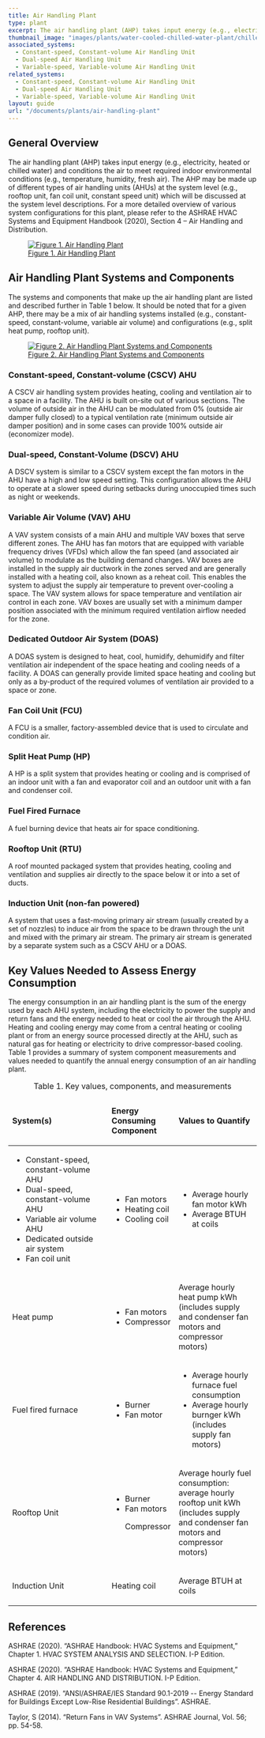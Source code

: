 ```yaml
---
title: Air Handling Plant
type: plant
excerpt: The air handling plant (AHP) takes input energy (e.g., electricity, heated or chilled water) and conditions the air to meet required indoor environmental conditions
thumbnail_image: "images/plants/water-cooled-chilled-water-plant/chilled-water-plant-overview.jpeg"
associated_systems:
  - Constant-speed, Constant-volume Air Handling Unit
  - Dual-speed Air Handling Unit
  - Variable-speed, Variable-volume Air Handling Unit
related_systems:
  - Constant-speed, Constant-volume Air Handling Unit
  - Dual-speed Air Handling Unit
  - Variable-speed, Variable-volume Air Handling Unit 
layout: guide
url: "/documents/plants/air-handling-plant"
---
```


## General Overview

The air handling plant (AHP) takes input energy (e.g., electricity, heated or chilled water) and conditions the air to meet required indoor environmental conditions (e.g., temperature, humidity, fresh air). The AHP may be made up of different types of air handling units (AHUs) at the system level (e.g., rooftop unit, fan coil unit, constant speed unit) which will be discussed at the system level descriptions. For a more detailed overview of various system configurations for this plant, please refer to the ASHRAE HVAC Systems and Equipment Handbook (2020), Section 4 – Air Handling and Distribution.

<a href="/images/plants/air-handling-plant/air handling plant figure 1.png">
    <figure class="figure mb-4 mt-3">
        <img src="/images/plants/air-handling-plant/air handling plant figure 1.png" class="figure-img img-fluid rounded" alt="Figure 1. Air Handling Plant">
        <figcaption class="figure-caption text-left">Figure 1. Air Handling Plant</figcaption>
    </figure>
</a>

## Air Handling Plant Systems and Components

The systems and components that make up the air handling plant are listed and described further in Table 1 below. It should be noted that for a given AHP, there may be a mix of air handling systems installed (e.g., constant-speed, constant-volume, variable air volume) and configurations (e.g., split heat pump, rooftop unit). 

<a href="/images/plants/air-handling-plant/air handling plant figure 2.png">
    <figure class="figure mb-4 mt-3">
        <img src="/images/plants/air-handling-plant/air handling plant figure 2.png" class="figure-img img-fluid rounded" alt="Figure 2. Air Handling Plant Systems and Components">
        <figcaption class="figure-caption text-left">Figure 2. Air Handling Plant Systems and Components</figcaption>
    </figure>
</a>

### Constant-speed, Constant-volume (CSCV) AHU

A CSCV air handling system provides heating, cooling and ventilation air to a space in a facility. The AHU is built on-site out of various sections. The volume of outside air in the AHU can be modulated from 0% (outside air damper fully closed) to a typical ventilation rate (minimum outside air damper position) and in some cases can provide 100% outside air (economizer mode). 

### Dual-speed, Constant-Volume (DSCV) AHU 

A DSCV system is similar to a CSCV system except the fan motors in the AHU have a high and low speed setting. This configuration allows the AHU to operate at a slower speed during setbacks during unoccupied times such as night or weekends.  

### Variable Air Volume (VAV) AHU 

A VAV system consists of a main AHU and multiple VAV boxes that serve different zones. The AHU has fan motors that are equipped with variable frequency drives (VFDs) which allow the fan speed (and associated air volume) to modulate as the building demand changes. VAV boxes are installed in the supply air ductwork in the zones served and are generally installed with a heating coil, also known as a reheat coil. This enables the system to adjust the supply air temperature to prevent over-cooling a space. The VAV system allows for space temperature and ventilation air control in each zone. VAV boxes are usually set with a minimum damper position associated with the minimum required ventilation airflow needed for the zone.  

### Dedicated Outdoor Air System (DOAS) 

A DOAS system is designed to heat, cool, humidify, dehumidify and filter ventilation air independent of the space heating and cooling needs of a facility. A DOAS can generally provide limited space heating and cooling but only as a by-product of the required volumes of ventilation air provided to a space or zone.   

### Fan Coil Unit (FCU) 

A FCU is a smaller, factory-assembled device that is used to circulate and condition air.  

### Split Heat Pump (HP) 

A HP is a split system that provides heating or cooling and is comprised of an indoor unit with a fan and evaporator coil and an outdoor unit with a fan and condenser coil.  

### Fuel Fired Furnace  

A fuel burning device that heats air for space conditioning. 

### Rooftop Unit (RTU) 

A roof mounted packaged system that provides heating, cooling and ventilation and supplies air directly to the space below it or into a set of ducts. 

### Induction Unit (non-fan powered) 

A system that uses a fast-moving primary air stream (usually created by a set of nozzles) to induce air from the space to be drawn through the unit and mixed with the primary air stream. The primary air stream is generated by a separate system such as a CSCV AHU or a DOAS. 

## Key Values Needed to Assess Energy Consumption

The energy consumption in an air handling plant is the sum of the energy used by each AHU system, including the electricity to power the supply and return fans and the energy needed to heat or cool the air through the AHU. Heating and cooling energy may come from a central heating or cooling plant or from an energy source processed directly at the AHU, such as natural gas for heating or electricity to drive compressor-based cooling. Table 1 provides a summary of system component measurements and values needed to quantify the annual energy consumption of an air handling plant.

<table>
    <caption>Table 1. Key values, components, and measurements</caption>
    <thead>
        <tr>
            <td style="width: 40%;">
                <p><strong>System(s)</strong></p>
            </td>
            <td style="width: 25%;">
                <p><strong>Energy Consuming Component</strong></p>
            </td>
            <td>
                <p><strong>Values to Quantify</strong></p>
            </td>
        </tr>
    <tbody>
        <tr>
            <td>
                <ul>
                    <li>Constant-speed, constant-volume AHU</li>
                    <li>Dual-speed, constant-volume AHU</li>
                    <li>Variable air volume AHU</li>
                    <li>Dedicated outside air system</li>
                    <li>Fan coil unit</li>
                </ul>
            </td>
            <td>
                <ul>
                    <li>Fan motors</li>
                    <li>Heating coil</li>
                    <li>Cooling coil</li>
                </ul>
            </td>
            <td>
                <ul>
                    <li>Average hourly fan motor kWh</li>
                    <li>Average BTUH at coils</li>
                </ul>
            </td>
        </tr>
        <tr>
            <td>
                <p>Heat pump</p>
            </td>
            <td>
                <ul>
                    <li>Fan motors</li>
                    <li>Compressor</li>
                </ul>
            </td>
            <td>
                <p>Average hourly heat pump kWh (includes supply and condenser fan motors and compressor motors)</p>
            </td>
        </tr>
        <tr>
            <td>
                <p>Fuel fired furnace</p>
            </td>
            <td>
                <ul>
                    <li>Burner</li>
                    <li>Fan motor</li>
                </ul>
            </td>
            <td>
                <ul>
                    <li>Average hourly furnace fuel consumption</li>
                    <li>Average hourly burnger kWh (includes supply fan motors)</li>
                </ul>
            </td>
        </tr>
        <tr>
            <td>
                <p>Rooftop Unit</p>
            </td>
            <td>
                <ul>
                    <li>Burner</li>
                    <li>Fan motors</li>
                    <p>Compressor</li>
                </ul>
            </td>
            <td>
                <p>Average hourly fuel consumption: average hourly rooftop unit kWh (includes supply and condenser fan motors and compressor motors)</p>
            </td>
        </tr>
        <tr>
            <td>
                <p>Induction Unit</p>
            </td>
            <td>
                <p>Heating coil</p>
            </td>
            <td>
                <p>Average BTUH at coils</p>
            </td>
        </tr>
    </tbody>
</table>

<!-- ### Air Handling Plant Measurement Locations

The measurement locations for an air handling plant will vary with the type of systems that make up the plant. In general, the measurement locations will occur at the energy consuming components of each system that make up the plant. An example of some measurement locations is shown below. 

<a href="/images/plants/air-handling-plant/air handling plant figure 3.png">
    <figure class="figure mb-4 mt-3">
        <img src="/images/plants/air-handling-plant/air handling plant figure 3.png" class="figure-img img-fluid rounded" alt="Figure 3. Constant-speed, constant-volume AHU measurement points">
        <figcaption class="figure-caption text-left">Figure 3. Constant-speed, constant-volume AHU measurement points</figcaption>
    </figure>
</a> -->

## References

ASHRAE (2020). “ASHRAE Handbook: HVAC Systems and Equipment,” Chapter 1. HVAC SYSTEM ANALYSIS AND SELECTION. I-P Edition.  

ASHRAE (2020). “ASHRAE Handbook: HVAC Systems and Equipment,” Chapter 4. AIR HANDLING AND DISTRIBUTION. I-P Edition.  

ASHRAE (2019). “ANSI/ASHRAE/IES Standard 90.1-2019 -- Energy Standard for Buildings Except Low-Rise Residential Buildings”. ASHRAE. 

Taylor, S (2014). “Return Fans in VAV Systems”. ASHRAE Journal, Vol. 56; pp. 54-58.
